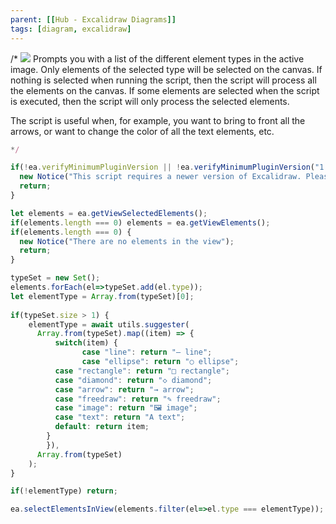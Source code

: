 ```yaml
---
parent: [[Hub - Excalidraw Diagrams]]
tags: [diagram, excalidraw]
---
```


/*
![](https://raw.githubusercontent.com/zsviczian/obsidian-excalidraw-plugin/master/images/scripts-select-element-of-type.jpg)
Prompts you with a list of the different element types in the active image. Only elements of the selected type will be selected on the canvas. If nothing is selected when running the script, then the script will process all the elements on the canvas. If some elements are selected when the script is executed, then the script will only process the selected elements.

The script is useful when, for example, you want to bring to front all the arrows, or want to change the color of all the text elements, etc.

```javascript
*/

if(!ea.verifyMinimumPluginVersion || !ea.verifyMinimumPluginVersion("1.5.24")) {
  new Notice("This script requires a newer version of Excalidraw. Please install the latest version.");
  return;
}

let elements = ea.getViewSelectedElements();
if(elements.length === 0) elements = ea.getViewElements();
if(elements.length === 0) {
  new Notice("There are no elements in the view");
  return;
}

typeSet = new Set();
elements.forEach(el=>typeSet.add(el.type));
let elementType = Array.from(typeSet)[0];
		
if(typeSet.size > 1) {
	elementType = await utils.suggester(
	  Array.from(typeSet).map((item) => { 
		  switch(item) {
				case "line": return "— line";
				case "ellipse": return "○ ellipse";
	      case "rectangle": return "□ rectangle";
	      case "diamond": return "◇ diamond";
	      case "arrow": return "→ arrow";
	      case "freedraw": return "✎ freedraw";
	      case "image": return "🖼 image";
	      case "text": return "A text";
	      default: return item;
	    }
		}),
	  Array.from(typeSet)
	);
} 

if(!elementType) return;

ea.selectElementsInView(elements.filter(el=>el.type === elementType));